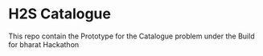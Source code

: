 # H2S Catalogue
This repo contain the Prototype for the Catalogue problem under the Build for bharat Hackathon 
